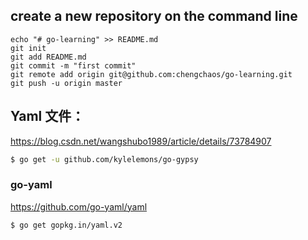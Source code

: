 ## create a new repository on the command line


```
echo "# go-learning" >> README.md
git init
git add README.md
git commit -m "first commit"
git remote add origin git@github.com:chengchaos/go-learning.git
git push -u origin master
```
                
## Yaml 文件：

https://blog.csdn.net/wangshubo1989/article/details/73784907

```bash
$ go get -u github.com/kylelemons/go-gypsy
```


### go-yaml



https://github.com/go-yaml/yaml


```bash
$ go get gopkg.in/yaml.v2

```